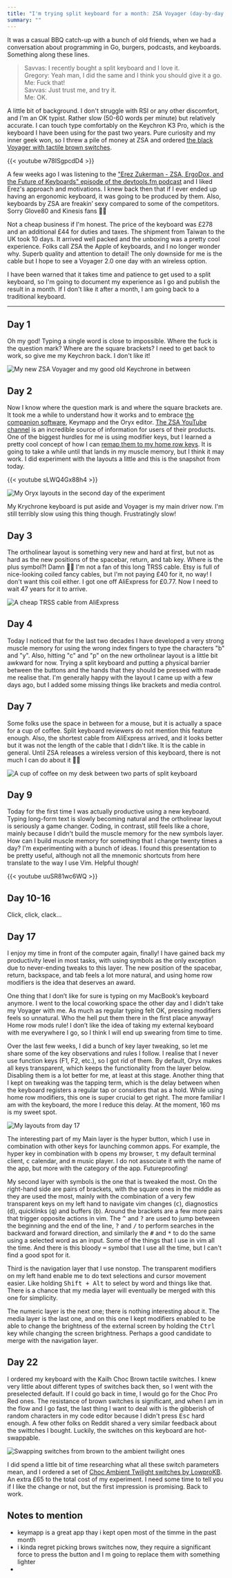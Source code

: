```yaml
---
title: "I'm trying split keyboard for a month: ZSA Voyager (day-by-day journey)"
summary: ""
---
```


It was a casual BBQ catch-up with a bunch of old friends, when we had a conversation about programming in Go, burgers, podcasts, and keyboards. Something along these lines.

> Savvas: I recently bought a split keyboard and I love it.<br/>
> Gregory: Yeah man, I did the same and I think you should give it a go.</br>
> Me: Fuck that!</br>
> Savvas: Just trust me, and try it.</br>
> Me: OK.

A little bit of background. I don't struggle with RSI or any other discomfort, and I'm an OK typist. Rather slow (50-60 words per minute) but relatively accurate. I can touch type comfortably on the Keychron K3 Pro, which is the keyboard I have been using for the past two years. Pure curiosity and my inner geek won, so I threw a pile of money at ZSA and ordered [the black Voyager with tactile brown switches](https://www.zsa.io/voyager).

{{< youtube w78ISgpcdD4 >}}

A few weeks ago I was listening to the ["Erez Zukerman - ZSA, ErgoDox, and the Future of Keyboards" episode of the devtools.fm podcast](https://www.devtools.fm/episode/118) and I liked Erez's approach and motivations. I knew back then that if I ever ended up having an ergonomic keyboard, it was going to be produced by them. Also, keyboards by ZSA are freakin’ sexy compared to some of the competitors. Sorry Glove80 and Kinesis fans 🤷‍♂️

Not a cheap business if I'm honest. The price of the keyboard was £278 and an additional £44 for duties and taxes. The shipment from Taiwan to the UK took 10 days. It arrived well packed and the unboxing was a pretty cool experience. Folks call ZSA the Apple of keyboards, and I no longer wonder why. Superb quality and attention to detail! The only downside for me is the cable but I hope to see a Voyager 2.0 one day with an wireless option.

I have been warned that it takes time and patience to get used to a split keyboard, so I'm going to document my experience as I go and publish the result in a month. If I don't like it after a month, I am going back to a traditional keyboard.

---

## Day 1

Oh my god! Typing a single word is close to impossible. Where the fuck is the question mark? Where are the square brackets? I need to get back to work, so give me my Keychron back. I don't like it!

![My new ZSA Voyager and my good old Keychrone in between](day-1.jpg)

## Day 2

Now I know where the question mark is and where the square brackets are. It took me a while to understand how it works and to embrace [the companion software](https://www.zsa.io/tools), Keymapp and the Oryx editor. [The ZSA YouTube channel](https://www.youtube.com/@zsatechnologylabs) is an incredible source of information for users of their products. One of the biggest hurdles for me is using modifier keys, but I learned a pretty cool concept of how I can [remap them to my home row keys](https://youtu.be/sLWQ4Gx88h4). It is going to take a while until that lands in my muscle memory, but I think it may work. I did experiment with the layouts a little and this is the snapshot from today.

{{< youtube sLWQ4Gx88h4 >}}

![My Oryx layouts in the second day of the experiment](day-2.jpg)

My Krychrone keyboard is put aside and Voyager is my main driver now. I'm still terribly slow using this thing though. Frustratingly slow!

## Day 3

The ortholinear layout is something very new and hard at first, but not as hard as the new positions of the spacebar, return, and tab key. Where is the plus symbol?! Damn 🤦‍♂️ I'm not a fan of this long TRSS cable. Etsy is full of nice-looking coiled fancy cables, but I'm not paying £40 for it, no way! I don't want this coil either. I got one off AliExpress for £0.77. Now I need to wait 47 years for it to arrive.

![A cheap TRSS cable from AliExpress](day-3.jpg)

## Day 4

Today I noticed that for the last two decades I have developed a very strong muscle memory for using the wrong index fingers to type the characters "b" and "y". Also, hitting "c" and "p" on the new ortholinear layout is a little bit awkward for now. Trying a split keyboard and putting a physical barrier between the buttons and the hands that they should be pressed with made me realise that. I'm generally happy with the layout I came up with a few days ago, but I added some missing things like brackets and media control.

## Day 7

Some folks use the space in between for a mouse, but it is actually a space for a cup of coffee. Split keyboard reviewers do not mention this feature enough. Also, the shortest cable from AliExpress arrived, and it looks better but it was not the length of the cable that I didn't like. It is the cable in general. Until ZSA releases a wireless version of this keyboard, there is not much I can do about it 🤷‍♂️

![A cup of coffee on my desk between two parts of split keyboard](day-7.jpg)

## Day 9

Today for the first time I was actually productive using a new keyboard. Typing long-form text is slowly becoming natural and the ortholinear layout is seriously a game changer. Coding, in contrast, still feels like a chore, mainly because I didn't build the muscle memory for the new symbols layer. How can I build muscle memory for something that I change twenty times a day? I'm experimenting with a bunch of ideas. I found this presentation to be pretty useful, although not all the mnemonic shortcuts from here translate to the way I use Vim. Helpful though!

{{< youtube uuSR81wc6WQ >}}

## Day 10-16

Click, click, clack...

## Day 17

I enjoy my time in front of the computer again, finally! I have gained back my productivity level in most tasks, with using symbols as the only exception due to never-ending tweaks to this layer. The new position of the spacebar, return, backspace, and tab feels a lot more natural, and using home row modifiers is the idea that deserves an award.

One thing that I don’t like for sure is typing on my MacBook’s keyboard anymore. I went to the local coworking space the other day and I didn't take my Voyager with me. As much as regular typing felt OK, pressing modifiers feels so unnatural. Who the hell put them there in the first place anyway! Home row mods rule! I don’t like the idea of taking my external keyboard with me everywhere I go, so I think I will end up swearing from time to time.

Over the last few weeks, I did a bunch of key layer tweaking, so let me share some of the key observations and rules I follow. I realise that I never use function keys (F1, F2, etc.), so I got rid of them. By default, Oryx makes all keys transparent, which keeps the functionality from the layer below. Disabling them is a lot better for me, at least at this stage. Another thing that I kept on tweaking was the tapping term, which is the delay between when the keyboard registers a regular tap or considers that as a hold. While using home row modifiers, this one is super crucial to get right. The more familiar I am with the keyboard, the more I reduce this delay. At the moment, 160 ms is my sweet spot.

![My layouts from day 17](day-17.jpg)

The interesting part of my Main layer is the hyper button, which I use in combination with other keys for launching common apps. For example, the hyper key in combination with <kbd>b</kbd> opens my browser, <kbd>t</kbd> my default terminal client, <kbd>c</kbd> calendar, and <kbd>m</kbd> music player. I do not associate it with the name of the app, but more with the category of the app. Futureproofing!

My second layer with symbols is the one that is tweaked the most. On the right-hand side are pairs of brackets, with the square ones in the middle as they are used the most, mainly with the combination of a very few transparent keys on my left hand to navigate vim changes (<kbd>c</kbd>), diagnostics (<kbd>d</kbd>), quicklinks (<kbd>q</kbd>) and buffers (<kbd>b</kbd>). Around the brackets are a few more pairs that trigger opposite actions in vim. The <kbd>^</kbd> and <kbd>?</kbd> are used to jump between the beginning and the end of the line, <kbd>?</kbd> and <kbd>/</kbd> to perform searches in the backward and forward direction, and similarly the <kbd>#</kbd> and <kbd>\*</kbd> to do the same using a selected word as an input. Some of the things that I use in vim all the time. And there is this bloody <kbd>=</kbd> symbol that I use all the time, but I can't find a good spot for it.

Third is the navigation layer that I use nonstop. The transparent modifiers on my left hand enable me to do text selections and cursor movement easier. Like holding <kbd>Shift + Alt</kbd> to select by word and things like that. There is a chance that my media layer will eventually be merged with this one for simplicity.

The numeric layer is the next one; there is nothing interesting about it. The media layer is the last one, and on this one I kept modifiers enabled to be able to change the brightness of the external screen by holding the <kbd>Ctrl</kbd> key while changing the screen brightness. Perhaps a good candidate to merge with the navigation layer.

## Day 22

I ordered my keyboard with the Kailh Choc Brown tactile switches. I knew very little about different types of switches back then, so I went with the preselected default. If I could go back in time, I would go for the Choc Pro Red ones. The resistance of brown switches is significant, and when I am in the flow and I go fast, the last thing I want to deal with is the gibberish of random characters in my code editor because I didn't press <kbd>Esc</kbd> hard enough. A few other folks on Reddit shared a very similar feedback about the swittches I bought. Luckily, the switches on this keyboard are hot-swappable.

![Swapping switches from brown to the ambient twilight ones](day-22.jpg)

I did spend a little bit of time researching what all these switch parameters mean, and I ordered a set of [Choc Ambient Twilight switches by LowproKB](https://mechboards.co.uk/products/lowprokb-ambients-twilight). An extra £65 to the total cost of my experiment. I need some time to tell you if I like the change or not, but the first impression is promising. Back to work.

## Notes to mention

- keymapp is a great app thay i kept open most of the timme in the past month
- i kinda regret picking brows switches now, they require a significant force to press the button and I m going to replace them with something lighter
-
